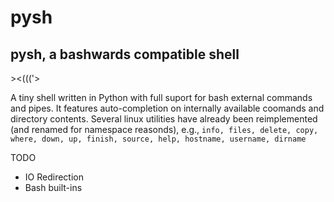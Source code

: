 # pysh
## pysh, a bashwards compatible shell
\><(((\'>

A tiny shell written in Python with full suport for bash external commands and pipes. It features auto-completion on internally available coomands and directory contents.  Several linux utilities have already been reimplemented (and renamed for namespace reasonds), e.g., `info, files, delete, copy, where, down, up, finish, source, help, hostname, username, dirname`

TODO

* IO Redirection
* Bash built-ins
